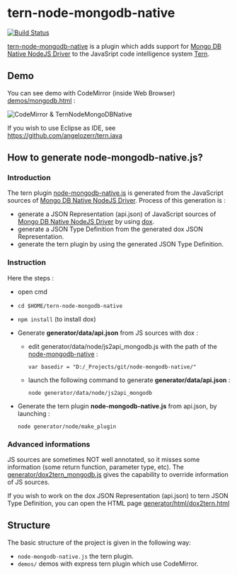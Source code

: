 # tern-node-mongodb-native

[![Build Status](https://secure.travis-ci.org/angelozerr/tern-node-mongodb-native.png)](http://travis-ci.org/angelozerr/tern-node-mongodb-native)

[tern-node-mongodb-native](https://github.com/angelozerr/tern-node-mongodb-native) is a plugin which adds support for [Mongo DB Native NodeJS Driver](http://mongodb.github.io/node-mongodb-native/) to the JavaSript code intelligence system [Tern](http://ternjs.net/).

## Demo

You can see demo with CodeMirror (inside Web Browser) [demos/mongodb.html](https://github.com/angelozerr/tern-node-mongodb-native/blob/master/demos/mongodb.html) :

![CodeMirror & TernNodeMongoDBNative](https://github.com/angelozerr/tern-node-express/wiki/images/CodeMirror_TernNodeMongoDBNativeCompletions.png)

If you wish to use Eclipse as IDE, see https://github.com/angelozerr/tern.java

## How to generate node-mongodb-native.js?

### Introduction

The tern plugin [node-mongodb-native.js](https://github.com/angelozerr/tern-node-mongodb-native/blob/master/node-mongodb-native.js) is generated from the JavaScript sources of [Mongo DB Native NodeJS Driver](http://mongodb.github.io/node-mongodb-native/).
Process of this generation is : 

 * generate a JSON Representation (api.json) of JavaScript sources of [Mongo DB Native NodeJS Driver](http://mongodb.github.io/node-mongodb-native/) by using [dox](https://github.com/visionmedia/dox).
 * generate a JSON Type Definition from the generated dox JSON Representation.
 * generate the tern plugin by using the generated JSON Type Definition.
 
### Instruction 

Here the steps : 
  
* open cmd  
* `cd $HOME/tern-node-mongodb-native`
* `npm install` (to install dox)
* Generate **generator/data/api.json** from JS sources with dox : 
  
  * edit generator/data/node/js2api_mongodb.js with the path of the [node-mongodb-native](https://github.com/mongodb/node-mongodb-native) :
 
 	`var basedir = "D:/_Projects/git/node-mongodb-native/"`
 
  * launch the following command to generate **generator/data/api.json** :
  
	`node generator/data/node/js2api_mongodb`

* Generate the tern plugin **node-mongodb-native.js** from api.json, by launching :
 
	`node generator/node/make_plugin`

### Advanced informations

JS sources are sometimes NOT well annotated, so it misses some information (some return function, parameter type, etc). The [generator/dox2tern_mongodb.js](generator/dox2tern_mongodb.js) gives the capability to override information of JS sources.

If you wish to work on the dox JSON Representation (api.json) to tern JSON Type Definition, you can open the HTML page [generator/html/dox2tern.html](generator/html/dox2tern.html)

## Structure

The basic structure of the project is given in the following way:

* `node-mongodb-native.js` the tern plugin.
* `demos/` demos with express tern plugin which use CodeMirror.
